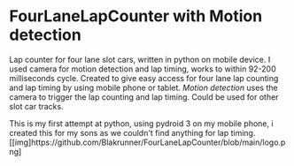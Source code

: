 # FourLaneLapCounter with Motion detection
<p>Lap counter for four lane slot cars, written in python on mobile device. I used camera for motion detection and lap timing, works to within 92-200 milliseconds cycle.
Created to give easy access for four lane lap counting and lap timing by using mobile phone or tablet. 
<i>Motion detection</i> uses the camera to trigger the lap counting and lap timing. 
Could be used for other slot car tracks.</p>
This is my first attempt at python, using pydroid 3 on my mobile phone, i created this for my sons as we couldn't find anything for lap timing.
[[img]https://github.com/Blakrunner/FourLaneLapCounter/blob/main/logo.png]

